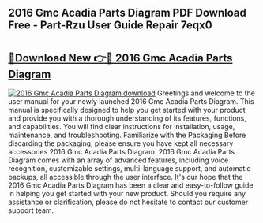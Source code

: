 ## 2016 Gmc Acadia Parts Diagram PDF Download Free - Part-Rzu User Guide Repair 7eqx0

# <h2><a href="http://dfukkb6.blite.top/?on=2016+Gmc+Acadia+Parts+Diagram">🔗Download New 👉🔴 2016 Gmc Acadia Parts Diagram</a></h2>

[![2016 Gmc Acadia Parts Diagram download](https://i.imgur.com/lujVjoI.png)](http://dfukkb6.blite.top/?on=2016+Gmc+Acadia+Parts+Diagram)
Greetings and welcome to the user manual for your newly launched 2016 Gmc Acadia Parts Diagram. This manual is specifically designed to help you get started with your product and provide you with a thorough understanding of its features, functions, and capabilities. You will find clear instructions for installation, usage, maintenance, and troubleshooting. Familiarize with the Packaging Before discarding the packaging, please ensure you have kept all necessary accessories 2016 Gmc Acadia Parts Diagram. 2016 Gmc Acadia Parts Diagram comes with an array of advanced features, including voice recognition, customizable settings, multi-language support, and automatic backups, all accessible through the user interface. It's our hope that the 2016 Gmc Acadia Parts Diagram has been a clear and easy-to-follow guide in helping you get started with your new product. Should you require any assistance or clarification, please do not hesitate to contact our customer support team.
